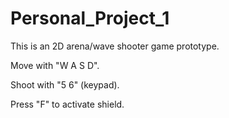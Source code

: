 # Personal_Project_1
This is an 2D arena/wave shooter game prototype.

Move with "W A S D".

Shoot with "5 6" (keypad).

Press "F" to activate shield.
